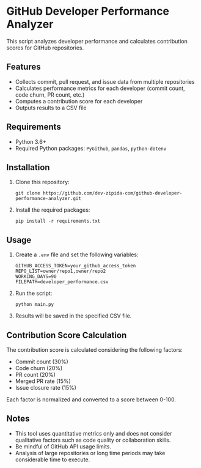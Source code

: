 # GitHub Developer Performance Analyzer

This script analyzes developer performance and calculates contribution scores for GitHub repositories.

## Features

- Collects commit, pull request, and issue data from multiple repositories
- Calculates performance metrics for each developer (commit count, code churn, PR count, etc.)
- Computes a contribution score for each developer
- Outputs results to a CSV file

## Requirements

- Python 3.6+
- Required Python packages: `PyGithub`, `pandas`, `python-dotenv`

## Installation

1. Clone this repository:

   ```
   git clone https://github.com/dev-zipida-com/github-developer-performance-analyzer.git
   ```

2. Install the required packages:

   ```
   pip install -r requirements.txt
   ```

## Usage

1. Create a `.env` file and set the following variables:

   ```
   GITHUB_ACCESS_TOKEN=your_github_access_token
   REPO_LIST=owner/repo1,owner/repo2
   WORKING_DAYS=90
   FILEPATH=developer_performance.csv
   ```

2. Run the script:

   ```
   python main.py
   ```

3. Results will be saved in the specified CSV file.

## Contribution Score Calculation

The contribution score is calculated considering the following factors:

- Commit count (30%)
- Code churn (20%)
- PR count (20%)
- Merged PR rate (15%)
- Issue closure rate (15%)

Each factor is normalized and converted to a score between 0-100.

## Notes

- This tool uses quantitative metrics only and does not consider qualitative factors such as code quality or collaboration skills.
- Be mindful of GitHub API usage limits.
- Analysis of large repositories or long time periods may take considerable time to execute.
